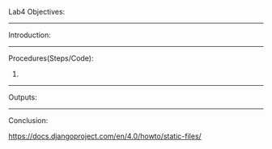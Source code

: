 Lab4 Objectives:

---

Introduction:

---

Procedures(Steps/Code):

1.

---

Outputs:

---

Conclusion:

https://docs.djangoproject.com/en/4.0/howto/static-files/
